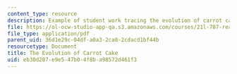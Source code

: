 ```yaml
---
content_type: resource
description: Example of student work tracing the evolution of carrot cake.
file: https://ol-ocw-studio-app-qa.s3.amazonaws.com/courses/21l-707-reading-cookbooks-from-the-forme-of-cury-to-the-smitten-kitchen-spring-2017/eb30d287e9e547b04f8ba98572d461f3_MIT21L_707S17_Fifth_Essay.pdf
file_type: application/pdf
parent_uid: 36d1e29c-04df-a0a3-2ca0-2cdacd1bf44b
resourcetype: Document
title: The Evolution of Carrot Cake
uid: eb30d287-e9e5-47b0-4f8b-a98572d461f3
---
```

